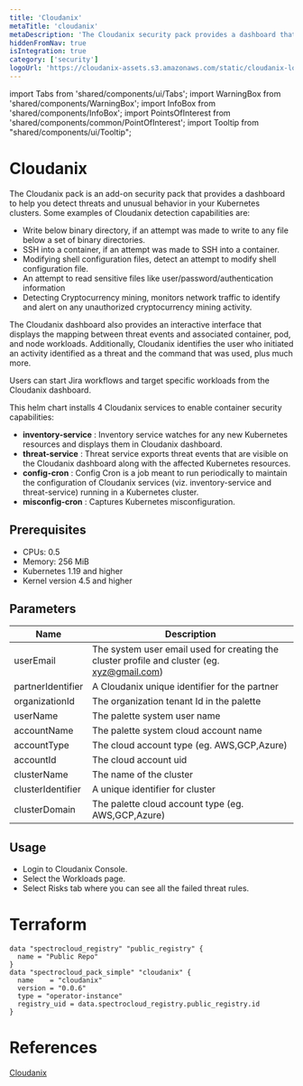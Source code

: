 ```yaml
---
title: 'Cloudanix'
metaTitle: 'cloudanix'
metaDescription: 'The Cloudanix security pack provides a dashboard that displays threats and unusual behavior in Kubernetes containers in Palette'.
hiddenFromNav: true
isIntegration: true
category: ['security']
logoUrl: 'https://cloudanix-assets.s3.amazonaws.com/static/cloudanix-logo-p.png'
---
```


import Tabs from 'shared/components/ui/Tabs';
import WarningBox from 'shared/components/WarningBox';
import InfoBox from 'shared/components/InfoBox';
import PointsOfInterest from 'shared/components/common/PointOfInterest';
import Tooltip from "shared/components/ui/Tooltip";

# Cloudanix

The Cloudanix pack is an add-on security pack that provides a dashboard to help you detect threats and unusual behavior in your Kubernetes clusters. Some examples of Cloudanix detection capabilities are:

- Write below binary directory, if an attempt was made to write to any file below a set of binary directories.
- SSH into a container, if an attempt was made to SSH into a container.
- Modifying shell configuration files, detect an attempt to modify shell configuration file.
- An attempt to read sensitive files like user/password/authentication information
- Detecting Cryptocurrency mining, monitors network traffic to identify and alert on any unauthorized cryptocurrency mining activity.

The Cloudanix dashboard also provides an interactive interface that displays the mapping between threat events and associated container, pod, and node workloads. Additionally, Cloudanix identifies the user who initiated an activity  identified as a threat and the command that was used, plus much more.

Users can start Jira workflows and target specific workloads from the Cloudanix dashboard.

This helm chart installs 4 Cloudanix services to enable container security capabilities:

- **inventory-service** : Inventory service watches for any new Kubernetes resources and displays them in Cloudanix dashboard.
- **threat-service** : Threat service exports threat events that are visible on the Cloudanix dashboard along with the affected Kubernetes resources.
- **config-cron** : Config Cron is a job meant to run periodically to maintain the configuration of Cloudanix services (viz. inventory-service and threat-service) running in a Kubernetes cluster.
- **misconfig-cron** : Captures Kubernetes misconfiguration. 

## Prerequisites

- CPUs: 0.5
- Memory: 256 MiB
- Kubernetes 1.19 and higher
- Kernel version 4.5 and higher

## Parameters

| Name | Description |
| --- | --- |
| userEmail | The system user email used for creating the cluster profile and cluster (eg. xyz@gmail.com) |
| partnerIdentifier | A Cloudanix unique identifier for the partner |
| organizationId | The organization tenant Id in the palette |
| userName | The palette system user name |
| accountName | The palette system cloud account name |
| accountType | The cloud account type (eg. AWS,GCP,Azure) |
| accountId | The cloud account uid |
| clusterName | The name of the cluster |
| clusterIdentifier | A unique identifier for cluster |
| clusterDomain | The palette cloud account type (eg. AWS,GCP,Azure) |

## Usage

- Login to Cloudanix Console.
- Select the Workloads page.
- Select Risks tab where you can see all the failed threat rules.

# Terraform

``` hcl
data "spectrocloud_registry" "public_registry" {
  name = "Public Repo"
}
data "spectrocloud_pack_simple" "cloudanix" {
  name    = "cloudanix"
  version = "0.0.6"
  type = "operator-instance"
  registry_uid = data.spectrocloud_registry.public_registry.id
}
```

# References

[Cloudanix](https://docs.cloudanix.com/introduction)